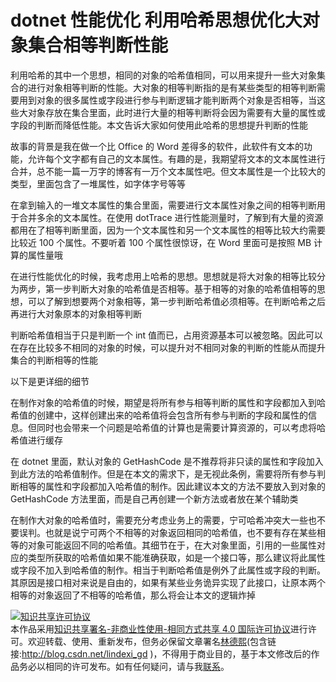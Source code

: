 # dotnet 性能优化 利用哈希思想优化大对象集合相等判断性能

利用哈希的其中一个思想，相同的对象的哈希值相同，可以用来提升一些大对象集合的进行对象相等判断的性能。大对象的相等判断指的是有某些类型的相等判断需要用到对象的很多属性或字段进行参与判断逻辑才能判断两个对象是否相等，当这些大对象存放在集合里面，此时进行大量的相等判断将会因为需要有大量的属性或字段的判断而降低性能。本文告诉大家如何使用此哈希的思想提升判断的性能

<!--more-->
<!-- CreateTime:2021/10/8 19:29:51 -->

<!-- 博客 -->

故事的背景是我在做一个比 Office 的 Word 差得多的软件，此软件有文本的功能，允许每个文字都有自己的文本属性。有趣的是，我期望将文本的文本属性进行合并，总不能一篇一万字的博客有一万个文本属性吧。但文本属性是一个比较大的类型，里面包含了一堆属性，如字体字号等等

在拿到输入的一堆文本属性的集合里面，需要进行文本属性对象之间的相等判断用于合并多余的文本属性。在使用 dotTrace 进行性能测量时，了解到有大量的资源都用在了相等判断里面，因为一个文本属性和另一个文本属性的相等比较大约需要比较近 100 个属性。不要听着 100 个属性很惊讶，在 Word 里面可是按照 MB 计算的属性量哦

在进行性能优化的时候，我考虑用上哈希的思想。思想就是将大对象的相等比较分为两步，第一步判断大对象的哈希值是否相等。基于相等的对象的哈希值相等的思想，可以了解到想要两个对象相等，第一步判断哈希值必须相等。在判断哈希之后再进行大对象原本的对象相等判断

判断哈希值相当于只是判断一个 int 值而已，占用资源基本可以被忽略。因此可以在存在比较多不相同的对象的时候，可以提升对不相同对象的判断的性能从而提升集合的判断相等的性能

以下是更详细的细节

在制作对象的哈希值的时候，期望是将所有参与相等判断的属性和字段都加入到哈希值的创建中，这样创建出来的哈希值将会包含所有参与判断的字段和属性的信息。但同时也会带来一个问题是哈希值的计算也是需要计算资源的，可以考虑将哈希值进行缓存

在 dotnet 里面，默认对象的 GetHashCode 是不推荐将非只读的属性和字段加入到此方法的哈希值制作。但是在本文的需求下，是无视此条例，需要将所有参与判断相等的属性和字段都加入哈希值的制作。因此建议本文的方法不要放入到对象的 GetHashCode 方法里面，而是自己再创建一个新方法或者放在某个辅助类

在制作大对象的哈希值时，需要充分考虑业务上的需要，宁可哈希冲突大一些也不要误判。也就是说宁可两个不相等的对象返回相同的哈希值，也不要有存在某些相等的对象可能返回不同的哈希值。其细节在于，在大对象里面，引用的一些属性对应的类型所获取的哈希值如果不能准确获取，如是一个接口等，那么建议将此属性或字段不加入到哈希值的制作。相当于判断哈希值是例外了此属性或字段的判断。其原因是接口相对来说是自由的，如果有某些业务诡异实现了此接口，让原本两个相等的对象返回了不相等的哈希值，那么将会让本文的逻辑炸掉

<a rel="license" href="http://creativecommons.org/licenses/by-nc-sa/4.0/"><img alt="知识共享许可协议" style="border-width:0" src="https://licensebuttons.net/l/by-nc-sa/4.0/88x31.png" /></a><br />本作品采用<a rel="license" href="http://creativecommons.org/licenses/by-nc-sa/4.0/">知识共享署名-非商业性使用-相同方式共享 4.0 国际许可协议</a>进行许可。欢迎转载、使用、重新发布，但务必保留文章署名[林德熙](http://blog.csdn.net/lindexi_gd)(包含链接:http://blog.csdn.net/lindexi_gd )，不得用于商业目的，基于本文修改后的作品务必以相同的许可发布。如有任何疑问，请与我[联系](mailto:lindexi_gd@163.com)。
